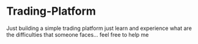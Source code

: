 # Trading-Platform
Just building a simple trading platform just learn and experience what are the difficulties that someone faces... feel free to help me
